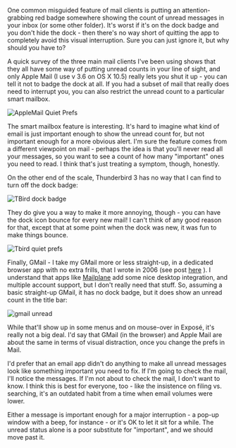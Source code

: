 <!--
.. title: Unread counts
.. date: 2010/04/02 10:11
.. slug: unread-counts
.. link:
.. description:
.. tags: gmail, mail.app, quiet, thunderbird-3
-->


One common misguided feature of mail clients is putting an attention-grabbing red badge somewhere showing the count of unread messages in your inbox (or some other folder).
It's worst if it's on the dock badge and you don't hide the dock - then there's no way short of quitting the app to completely avoid this visual interruption. Sure you can just ignore it, but why should you have to?

A quick survey of the three main mail clients I've been using shows that they all have some way of putting unread counts in your line of sight, and only Apple Mail (I use v 3.6 on OS X 10.5) really lets you shut it up - you can tell it not to badge the dock at all. If you had a subset of mail that really does need to interrupt you, you can also restrict the unread count to a particular smart mailbox.

 ![AppleMail Quiet Prefs](http://media.tumblr.com/tumblr_l07f5b5Zez1qz505e.tiff)

The smart mailbox feature is interesting. It's hard to imagine what kind of email is just important enough to show the unread count for, but not important enough for a more obvious alert. I'm sure the feature comes from a different viewpoint on mail - perhaps the idea is that you'll never read all your messages, so you want to see a count of how many "important" ones you need to read. I think that's just treating a symptom, though, honestly.

On the other end of the scale, Thunderbird 3 has no way that I can find to turn off the dock badge:

![TBird dock badge](http://media.tumblr.com/tumblr_l07fezvyeh1qz505e.tiff)

They do give you a way to make it more annoying, though - you can have the dock icon bounce for every new mail! I can't think of any good reason for that, except that at some point when the dock was new, it was fun to make things bounce.

![Tbird quiet prefs](http://media.tumblr.com/tumblr_l07fj1MSaz1qz505e.tiff)


Finally, GMail - I take my GMail more or less straight-up, in a dedicated browser app with no extra frills, that I wrote in 2006 (see post [here](http://michael-mccracken.net/2006/05/webmail-is-not-web-browsing/) ). I understand that apps like [Mailplane](http://mailplaneapp.com) add some nice desktop integration, and multiple account support, but I don't really need that stuff. So, assuming a basic straight-up GMail, it has no dock badge, but it does show an unread count in the title bar:

![gmail unread](http://media.tumblr.com/tumblr_l07fvlL0011qz505e.png)

While that'll show up in some menus and on mouse-over in Exposé, it's really not a big deal. I'd say that GMail (in the browser) and Apple Mail are about the same in terms of visual distraction, once you change the prefs in Mail.

I'd prefer that an email app didn't do anything to make all unread messages look like something important you need to fix. If I'm going to check the mail, I'll notice the messages. If I'm not about to check the mail, I don't want to know. I think this is best for everyone, too - like the insistence on filing vs. searching, it's an outdated habit from a time when email volumes were lower.

Either a message is important enough for a major interruption - a pop-up window with a beep, for instance - or it's OK to let it sit for a while. The unread status alone is a poor substitute for "important", and we should move past it.
